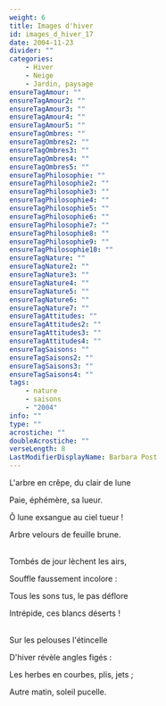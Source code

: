 ```yaml
---
weight: 6
title: Images d'hiver
id: images_d_hiver_17
date: 2004-11-23
divider: ""
categories:
    - Hiver
    - Neige
    - Jardin, paysage
ensureTagAmour: ""
ensureTagAmour2: ""
ensureTagAmour3: ""
ensureTagAmour4: ""
ensureTagAmour5: ""
ensureTagOmbres: ""
ensureTagOmbres2: ""
ensureTagOmbres3: ""
ensureTagOmbres4: ""
ensureTagOmbres5: ""
ensureTagPhilosophie: ""
ensureTagPhilosophie2: ""
ensureTagPhilosophie3: ""
ensureTagPhilosophie4: ""
ensureTagPhilosophie5: ""
ensureTagPhilosophie6: ""
ensureTagPhilosophie7: ""
ensureTagPhilosophie8: ""
ensureTagPhilosophie9: ""
ensureTagPhilosophie10: ""
ensureTagNature: ""
ensureTagNature2: ""
ensureTagNature3: ""
ensureTagNature4: ""
ensureTagNature5: ""
ensureTagNature6: ""
ensureTagNature7: ""
ensureTagAttitudes: ""
ensureTagAttitudes2: ""
ensureTagAttitudes3: ""
ensureTagAttitudes4: ""
ensureTagSaisons: ""
ensureTagSaisons2: ""
ensureTagSaisons3: ""
ensureTagSaisons4: ""
tags:
    - nature
    - saisons
    - "2004"
info: ""
type: ""
acrostiche: ""
doubleAcrostiche: ""
verseLength: 8
LastModifierDisplayName: Barbara Post
---
```

L'arbre en crêpe, du clair de lune

Paie, éphémère, sa lueur.

Ô lune exsangue au ciel tueur !

Arbre velours de feuille brune.

 \
Tombés de jour lèchent les airs,

Souffle faussement incolore :

Tous les sons tus, le pas déflore

Intrépide, ces blancs déserts !

 \
Sur les pelouses l'étincelle

D'hiver révèle angles figés :

Les herbes en courbes, plis, jets ;

Autre matin, soleil pucelle.
